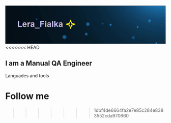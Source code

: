 ![Header](https://github.com/Wall120/Wall120/blob/main/assets/gitimage.png)
<<<<<<< HEAD

## I am a Manual QA Engineer

Languades and tools

Follow me
=======
>>>>>>> 1dbf4de6664fa2e7e85c284e8383552cda970660
